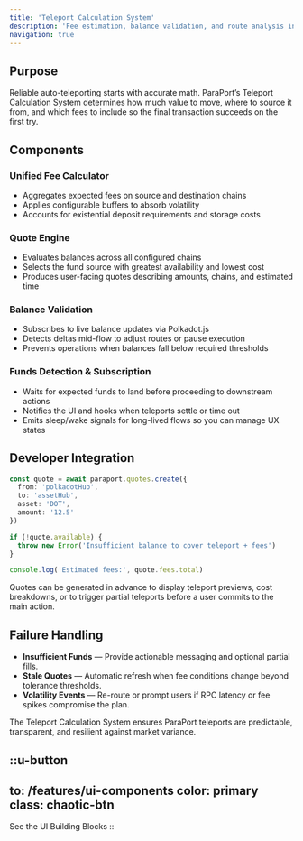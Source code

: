```yaml
---
title: 'Teleport Calculation System'
description: 'Fee estimation, balance validation, and route analysis inside ParaPort'
navigation: true
---
```


## Purpose

Reliable auto-teleporting starts with accurate math. ParaPort’s Teleport Calculation System determines how much value to move, where to source it from, and which fees to include so the final transaction succeeds on the first try.

## Components

### Unified Fee Calculator
- Aggregates expected fees on source and destination chains
- Applies configurable buffers to absorb volatility
- Accounts for existential deposit requirements and storage costs

### Quote Engine
- Evaluates balances across all configured chains
- Selects the fund source with greatest availability and lowest cost
- Produces user-facing quotes describing amounts, chains, and estimated time

### Balance Validation
- Subscribes to live balance updates via Polkadot.js
- Detects deltas mid-flow to adjust routes or pause execution
- Prevents operations when balances fall below required thresholds

### Funds Detection & Subscription
- Waits for expected funds to land before proceeding to downstream actions
- Notifies the UI and hooks when teleports settle or time out
- Emits sleep/wake signals for long-lived flows so you can manage UX states

## Developer Integration

```ts
const quote = await paraport.quotes.create({
  from: 'polkadotHub',
  to: 'assetHub',
  asset: 'DOT',
  amount: '12.5'
})

if (!quote.available) {
  throw new Error('Insufficient balance to cover teleport + fees')
}

console.log('Estimated fees:', quote.fees.total)
```

Quotes can be generated in advance to display teleport previews, cost breakdowns, or to trigger partial teleports before a user commits to the main action.

## Failure Handling

- **Insufficient Funds** — Provide actionable messaging and optional partial fills.
- **Stale Quotes** — Automatic refresh when fee conditions change beyond tolerance thresholds.
- **Volatility Events** — Re-route or prompt users if RPC latency or fee spikes compromise the plan.

The Teleport Calculation System ensures ParaPort teleports are predictable, transparent, and resilient against market variance.

::u-button
---
to: /features/ui-components
color: primary
class: chaotic-btn
---
See the UI Building Blocks
::

